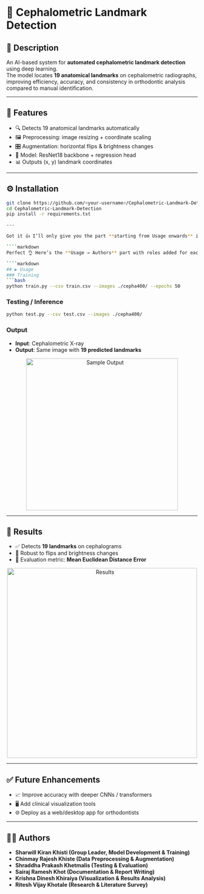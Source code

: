 # 🧠 Cephalometric Landmark Detection  

## 📌 Description  
An AI-based system for **automated cephalometric landmark detection** using deep learning.  
The model locates **19 anatomical landmarks** on cephalometric radiographs, improving efficiency, accuracy, and consistency in orthodontic analysis compared to manual identification.  

---

## 🚀 Features  
- 🔍 Detects 19 anatomical landmarks automatically  
- 🖼️ Preprocessing: image resizing + coordinate scaling  
- 🎛️ Augmentation: horizontal flips & brightness changes  
- 🧠 Model: ResNet18 backbone + regression head  
- 📊 Outputs (x, y) landmark coordinates  

---

## ⚙️ Installation  
```bash
git clone https://github.com/<your-username>/Cephalometric-Landmark-Detection.git
cd Cephalometric-Landmark-Detection
pip install -r requirements.txt

---

Got it 👍 I’ll only give you the part **starting from Usage onwards** in the same GitHub README format:

````markdown
Perfect 👌 Here’s the **Usage → Authors** part with roles added for each member (in the same GitHub README.md format):

````markdown
## ▶️ Usage  
### Training  
```bash
python train.py --csv train.csv --images ./cepha400/ --epochs 50
````

### Testing / Inference

```bash
python test.py --csv test.csv --images ./cepha400/
```

### Output

* **Input**: Cephalometric X-ray
* **Output**: Same image with **19 predicted landmarks**

<p align="center">  
  <img src="assets/sample.png" alt="Sample Output" width="400"/>  
</p>  

---

## 🧪 Results

* ✅ Detects **19 landmarks** on cephalograms
* 🔄 Robust to flips and brightness changes
* 📏 Evaluation metric: **Mean Euclidean Distance Error**

<p align="center">  
  <img src="assets/results.png" alt="Results" width="500"/>  
</p>  

---

## ✅ Future Enhancements

* 📈 Improve accuracy with deeper CNNs / transformers
* 🖥️ Add clinical visualization tools
* 🌐 Deploy as a web/desktop app for orthodontists

---

## 👨‍💻 Authors

* **Sharwill Kiran Khisti (Group Leader, Model Development & Training)**
* **Chinmay Rajesh Khiste (Data Preprocessing & Augmentation)**
* **Shraddha Prakash Khetmalis (Testing & Evaluation)**
* **Sairaj Ramesh Khot (Documentation & Report Writing)**
* **Krishna Dinesh Khiraiya (Visualization & Results Analysis)**
* **Ritesh Vijay Khotale (Research & Literature Survey)**

```
```


